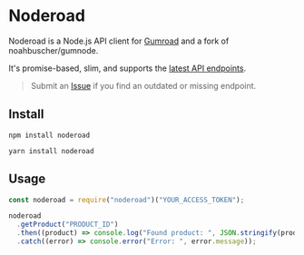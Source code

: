 # Noderoad

Noderoad is a Node.js API client for [Gumroad](https://gumroad.com) and a fork of noahbuscher/gumnode.

It's promise-based, slim, and supports the [latest API endpoints](https://app.gumroad.com/api).

> Submit an [Issue](https://github.com/pujux/noderoad/issues) if you find an outdated or missing endpoint.

## Install

```
npm install noderoad

yarn install noderoad
```

## Usage

```javascript
const noderoad = require("noderoad")("YOUR_ACCESS_TOKEN");

noderoad
  .getProduct("PRODUCT_ID")
  .then((product) => console.log("Found product: ", JSON.stringify(product)))
  .catch((error) => console.error("Error: ", error.message));
``````
